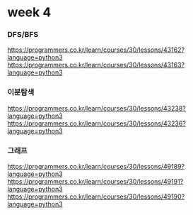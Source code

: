 week 4
======
### DFS/BFS

https://programmers.co.kr/learn/courses/30/lessons/43162?language=python3
https://programmers.co.kr/learn/courses/30/lessons/43163?language=python3

### 이분탐색

https://programmers.co.kr/learn/courses/30/lessons/43238?language=python3
https://programmers.co.kr/learn/courses/30/lessons/43236?language=python3

### 그래프

https://programmers.co.kr/learn/courses/30/lessons/49189?language=python3
https://programmers.co.kr/learn/courses/30/lessons/49191?language=python3
https://programmers.co.kr/learn/courses/30/lessons/49190?language=python3
